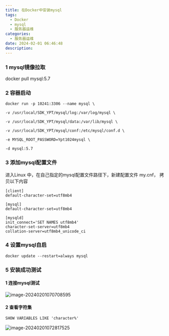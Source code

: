 ```yaml
---
title: 在Docker中安装mysql
tags:
  - Docker
  - mysql
  - 服务器运维
categories:
  - 服务器运维
date: 2024-02-01 06:46:48
description:
---
```


### 1 mysql镜像拉取

docker pull mysql:5.7

### 2 容器启动

```
docker run -p 10241:3306 --name mysql \

-v /usr/local/SDK_YPT/mysql/log:/var/log/mysql \

-v /usr/local/SDK_YPT/mysql/data:/var/lib/mysql \

-v /usr/local/SDK_YPT/mysql/conf:/etc/mysql/conf.d \

-e MYSQL_ROOT_PASSWORD=Ypt1024mysql \

-d mysql:5.7
```

### 3 添加mysql配置文件

进入Linux 中，在自己指定的mysql配置文件路径下，新建配置文件 my.cnf， 拷贝以下内容

```
[client]
default-character-set=utf8mb4

[mysql]
default-character-set=utf8mb4

[mysqld]
init_connect='SET NAMES utf8mb4'
character-set-server=utf8mb4
collation-server=utf8mb4_unicode_ci
```

### 4 设置mysql自启

```
docker update --restart=always mysql
```

### 5 安装成功测试

#### 1 连接mysql测试

![image-20240201070708595](http://cdn.this0.com/blog/img/image-20240201070708595.png?OSSAccessKeyId=LTAI5tAje5MhbPSKCC6QdGZb&Expires=9000000000&Signature=N84XJcuxwGvnERTbXnSwXtSZfr0=&x-oss-process=style/cdn.this0)

#### 2 查看字符集

```
SHOW VARIABLES LIKE 'character%'
```

![image-20240201072817525](http://cdn.this0.com/blog/img/image-20240201072817525.png?OSSAccessKeyId=LTAI5tAje5MhbPSKCC6QdGZb&Expires=9000000001&Signature=CVgKJOd/rtq1RSvuojBUE7uPAjs=&x-oss-process=style/cdn.this0)
